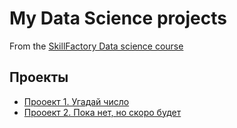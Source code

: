 # My Data Science projects

From the [SkillFactory Data science course](https://apps.skillfactory.ru/)

## Проекты

* [Прооект 1. Угадай число](https://github.com/Zzurr/SFDS-HW/tree/main/FIND_RANDOM_NUMBER)
* [Прооект 2. Пока нет, но скоро будет]()

